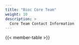 ```yaml
---
title: "Bioc Core Team"
weight: 10
description: >
  Core Team Contact Information
---
```

{{< member-table >}}
